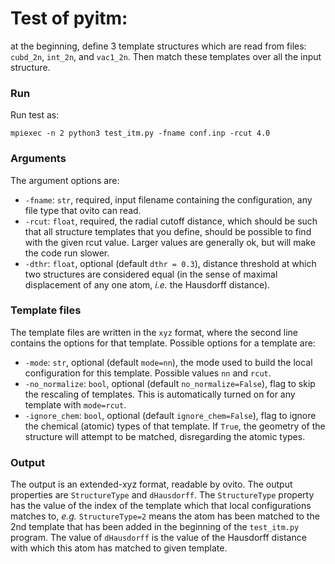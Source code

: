 # Test of pyitm:

at the beginning, define 3 template structures which are read from files: `cubd_2n`, `int_2n`, and `vac1_2n`. Then match these templates over all the input structure.

### Run
Run test as:
```
mpiexec -n 2 python3 test_itm.py -fname conf.inp -rcut 4.0
```

### Arguments
The argument options are:
 - `-fname`: `str`, required, input filename containing the configuration, any file type that ovito can read.
 - `-rcut`: `float`, required, the radial cutoff distance, which should be such that all structure templates that you define, should be possible to find with the given rcut value. Larger values are generally ok, but will make the code run slower.
 - `-dthr`: `float`, optional (default `dthr = 0.3`), distance threshold at which two structures are considered equal (in the sense of maximal displacement of any one atom, *i.e.* the Hausdorff distance).


### Template files
The template files are written in the `xyz` format, where the second line contains the options for that template.
Possible options for a template are:
 - `-mode`: `str`, optional (default `mode=nn`), the mode used to build the local configuration for this template. Possible values `nn` and `rcut`.
 - `-no_normalize`: `bool`, optional (default `no_normalize=False`), flag to skip the rescaling of templates. This is automatically turned on for any template with `mode=rcut`.
 - `-ignore_chem`: `bool`, optional (default `ignore_chem=False`), flag to ignore the chemical (atomic) types of that template. If `True`, the geometry of the structure will attempt to be matched, disregarding the atomic types.


### Output
The output is an extended-xyz format, readable by ovito. The output properties are `StructureType` and `dHausdorff`.
The `StructureType` property has the value of the index of the template which that local configurations matches to, *e.g.* `StructureType=2` means the atom has been matched to the 2nd template that has been added in the beginning of the `test_itm.py` program. The value of `dHausdorff` is the value of the Hausdorff distance with which this atom has matched to given template.

